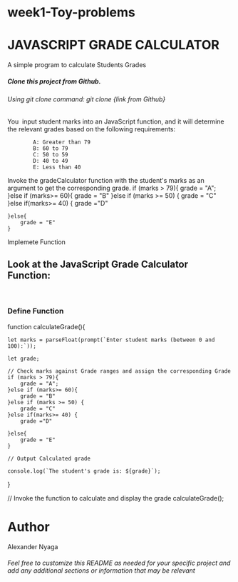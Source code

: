 # week1-Toy-problems

<h1>JAVASCRIPT GRADE CALCULATOR</h1>

A simple program to calculate Students Grades 


<h5>Clone this project from Github.</h5>
  <h6>Using git clone command: git clone {link from Github}</h6>

   <p>You  input student marks into an JavaScript function, and it will determine the relevant grades based on the following requirements: </p>
   
            A: Greater than 79
            B: 60 to 79
            C: 50 to 59
            D: 40 to 49
            E: Less than 40




Invoke the gradeCalculator function with the student's marks as an argument to get the corresponding grade.
   if (marks > 79){
        grade = "A";
    }else if (marks>= 60){
        grade = "B"
    }else if (marks >= 50) {
        grade = "C"
    }else if(marks>= 40) {
        grade ="D"

    }else{
        grade = "E"
    }



Implemete Function
<h2>Look at the JavaScript Grade Calculator Function:</h2>
<br>
   <h3>Define Function</h3>

   
function calculateGrade(){

    let marks = parseFloat(prompt(`Enter student marks (between 0 and 100):`));

    let grade; 

    // Check marks against Grade ranges and assign the corresponding Grade
    if (marks > 79){
        grade = "A";
    }else if (marks>= 60){
        grade = "B"
    }else if (marks >= 50) {
        grade = "C"
    }else if(marks>= 40) {
        grade ="D"

    }else{
        grade = "E"
    }

    // Output Calculated grade

    console.log(`The student's grade is: ${grade}`);
}




// Invoke the function to calculate and display the grade
calculateGrade();


<h1>Author</h1>
Alexander Nyaga
<h6>Feel free to customize this README as needed for your specific project and add any additional sections or information that may be relevant</h6>


